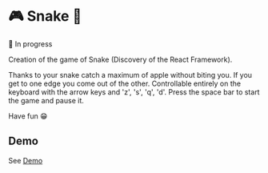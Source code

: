 # :video_game:   Snake   :snake:

:construction_worker: In progress

Creation of the game of Snake (Discovery of the React Framework).   

Thanks to your snake catch a maximum of apple without biting you. If you get to one edge you come out of the other. Controllable entirely on the keyboard with the arrow keys and 'z', 's', 'q', 'd'. Press the space bar to start the game and pause it.   

Have fun :grin:

## Demo
[Demo]: https://remiboissise.github.io/snake/
See [Demo]
